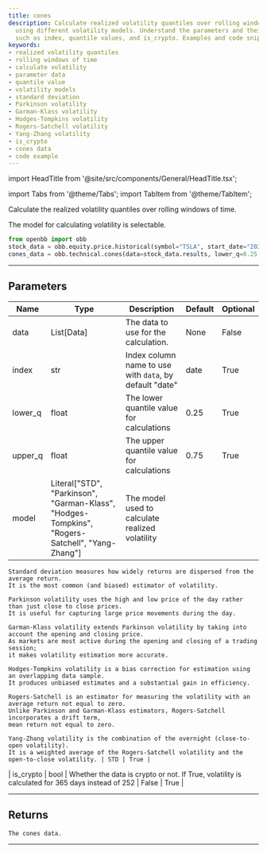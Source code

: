```yaml
---
title: cones
description: Calculate realized volatility quantiles over rolling windows of time
  using different volatility models. Understand the parameters and their effects,
  such as index, quantile values, and is_crypto. Examples and code snippets provided.
keywords:
- realized volatility quantiles
- rolling windows of time
- calculate volatility
- parameter data
- quantile value
- volatility models
- standard deviation
- Parkinson volatility
- Garman-Klass volatility
- Hodges-Tompkins volatility
- Rogers-Satchell volatility
- Yang-Zhang volatility
- is_crypto
- cones data
- code example
---
```


import HeadTitle from '@site/src/components/General/HeadTitle.tsx';

<HeadTitle title="technical /cones - Reference | OpenBB Platform Docs" />

<!-- markdownlint-disable MD012 MD031 MD033 -->

import Tabs from '@theme/Tabs';
import TabItem from '@theme/TabItem';

Calculate the realized volatility quantiles over rolling windows of time.

The model for calculating volatility is selectable.
```python
from openbb import obb
stock_data = obb.equity.price.historical(symbol="TSLA", start_date="2023-01-01", provider="fmp")
cones_data = obb.technical.cones(data=stock_data.results, lower_q=0.25, upper_q=0.75, model="STD")
```


---

## Parameters

<Tabs>
<TabItem value="standard" label="Standard">

| Name | Type | Description | Default | Optional |
| ---- | ---- | ----------- | ------- | -------- |
| data | List[Data] | The data to use for the calculation. | None | False |
| index | str | Index column name to use with `data`, by default "date" | date | True |
| lower_q | float | The lower quantile value for calculations | 0.25 | True |
| upper_q | float | The upper quantile value for calculations | 0.75 | True |
| model | Literal["STD", "Parkinson", "Garman-Klass", "Hodges-Tompkins", "Rogers-Satchell", "Yang-Zhang"] | The model used to calculate realized volatility

    Standard deviation measures how widely returns are dispersed from the average return.
    It is the most common (and biased) estimator of volatility.

    Parkinson volatility uses the high and low price of the day rather than just close to close prices.
    It is useful for capturing large price movements during the day.

    Garman-Klass volatility extends Parkinson volatility by taking into account the opening and closing price.
    As markets are most active during the opening and closing of a trading session;
    it makes volatility estimation more accurate.

    Hodges-Tompkins volatility is a bias correction for estimation using an overlapping data sample.
    It produces unbiased estimates and a substantial gain in efficiency.

    Rogers-Satchell is an estimator for measuring the volatility with an average return not equal to zero.
    Unlike Parkinson and Garman-Klass estimators, Rogers-Satchell incorporates a drift term,
    mean return not equal to zero.

    Yang-Zhang volatility is the combination of the overnight (close-to-open volatility).
    It is a weighted average of the Rogers-Satchell volatility and the open-to-close volatility. | STD | True |
| is_crypto | bool | Whether the data is crypto or not. If True, volatility is calculated for 365 days instead of 252 | False | True |
</TabItem>

</Tabs>

---

## Returns

```python wordwrap
The cones data.
```

---

